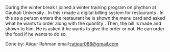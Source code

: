 During the winter break I joined a winter training program on phython at Gauhati University . In this i made a digital billing system for restaurants . In this as a person enters the restaurant he is shown the menu card and asked what he wants to order along with the quantity . Then, the bill is made and shown to him. He is asked if he wants to give the order or not. He can order the food if he wants to do so.

Done by: Atiqur Rahman 
email:ratiqur088@gmail.com
